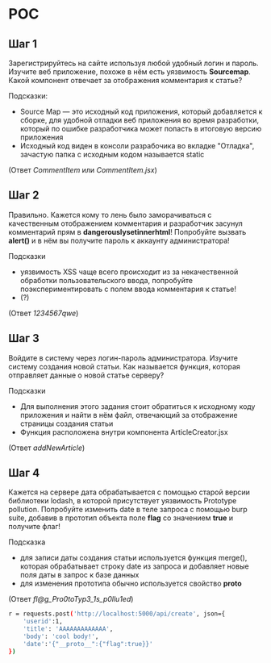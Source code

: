 # POC

## Шаг 1
Зарегистрируйтесь на сайте используя любой удобный логин и пароль. Изучите веб приложение, похоже в нём есть уязвимость **Sourcemap**. Какой компонент отвечает за отображения комментария к статье? 

Подсказки:
- Source Map — это исходный код приложения, который добавляется к сборке, для удобной отладки веб приложения во время разработки, который по ошибке разработчика может попасть в итоговую версию приложения
- Исходный код виден в консоли разрабочика во вкладке "Отладка", зачастую папка с исходным кодом называется static

(Ответ *CommentItem* или *CommentItem.jsx*)

## Шаг 2

Правильно. Кажется кому то лень было заморачиваться с качественным отображением комментария и разработчик засунул комментарий прям в **dangerouslysetinnerhtml**! Попробуйте вызвать **alert()** и в нём вы получите пароль к аккаунту администратора!

Подсказки
- уязвимость XSS чаще всего происходит из за некачественной обработки пользовательского ввода, попробуйте поэкспериментировать с полем ввода комментария к статье!
- (?) <script>alert()</script>

(Ответ *1234567qwe*)

## Шаг 3

Войдите в систему через логин-пароль администратора. Изучите систему создания новой статьи. Как называется функция, которая отправляет данные о новой статье серверу? 

Подсказки
- Для выполнения этого задания стоит обратиться к исходному коду приложения и найти в нём файл, отвечающий за отображение страницы создания статьи
- Функция расположена внутри компонента ArticleCreator.jsx

(Ответ *addNewArticle*)

## Шаг 4

Кажется на сервере дата обрабатывается с помощью старой версии библиотеки lodash, в которой присутствует уязвимость Prototype pollution. Попробуйте изменить date в теле запроса с помощью burp suite, добавив в прототип объекта поле **flag** со значением **true** и получите флаг!

Подсказка
- для записи даты создания статьи используется функция merge(), которая обрабатывает строку date из запроса и добавляет новые поля даты в запрос к базе данных
- для изменения прототипа обычно используется свойство **__proto__**

(Ответ *fl@g_Pro0toTyp3_1s_p0llu1ed*)

```sh
r = requests.post('http://localhost:5000/api/create', json={
	'userid':1,
	'title': 'AAAAAAAAAAAAA',
	'body': 'cool body!',
	'date':'{"__proto__":{"flag":true}}'
})

```
